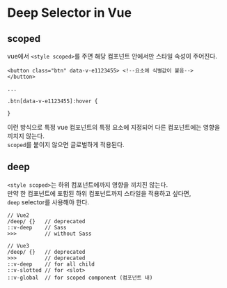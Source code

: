 # Deep Selector in Vue

## scoped
vue에서 `<style scoped>`를 주면 해당 컴포넌트 안에서만 스타일 속성이 주어진다.
```
<button class="btn" data-v-e1123455> <!--요소에 식별값이 붙음-->
</button>

...

.btn[data-v-e1123455]:hover {

}
```   
이런 방식으로 특정 vue 컴포넌트의 특정 요소에 지정되어 다른 컴포넌트에는 영향을 끼치지 않는다.   
`scoped`를 붙이지 않으면 글로벌하게 적용된다.

## deep
`<style scoped>`는 하위 컴포넌트에까지 영향을 끼치진 않는다.   
만약 한 컴포넌트에 포함된 하위 컴포넌트까지 스타일을 적용하고 싶다면,   
`deep` selector를 사용해야 한다.

```
// Vue2 
/deep/ {}   // deprecated
::v-deep    // Sass
>>>         // without Sass

// Vue3
/deep/ {}   // deprecated
>>>         // deprecated
::v-deep    // for all child
::v-slotted // for <slot>
::v-global  // for scoped component (컴포넌트 내)
```
